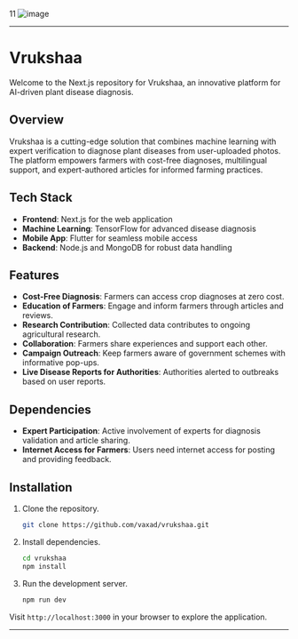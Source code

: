 11
![image](https://res.cloudinary.com/db670bhmc/image/upload/v1701884189/288477414-081418e5-ee64-4f6d-bcfb-cf839a807ab6_zgup9y.png)

---

# Vrukshaa

Welcome to the Next.js repository for Vrukshaa, an innovative platform for AI-driven plant disease diagnosis.

## Overview

Vrukshaa is a cutting-edge solution that combines machine learning with expert verification to diagnose plant diseases from user-uploaded photos. The platform empowers farmers with cost-free diagnoses, multilingual support, and expert-authored articles for informed farming practices.

## Tech Stack

- **Frontend**: Next.js for the web application
- **Machine Learning**: TensorFlow for advanced disease diagnosis
- **Mobile App**: Flutter for seamless mobile access
- **Backend**: Node.js and MongoDB for robust data handling

## Features

- **Cost-Free Diagnosis**: Farmers can access crop diagnoses at zero cost.
- **Education of Farmers**: Engage and inform farmers through articles and reviews.
- **Research Contribution**: Collected data contributes to ongoing agricultural research.
- **Collaboration**: Farmers share experiences and support each other.
- **Campaign Outreach**: Keep farmers aware of government schemes with informative pop-ups.
- **Live Disease Reports for Authorities**: Authorities alerted to outbreaks based on user reports.

## Dependencies

- **Expert Participation**: Active involvement of experts for diagnosis validation and article sharing.
- **Internet Access for Farmers**: Users need internet access for posting and providing feedback.

## Installation

1. Clone the repository.
   ```bash
   git clone https://github.com/vaxad/vrukshaa.git
   ```

2. Install dependencies.
   ```bash
   cd vrukshaa
   npm install
   ```

3. Run the development server.
   ```bash
   npm run dev
   ```

Visit `http://localhost:3000` in your browser to explore the application.

---
